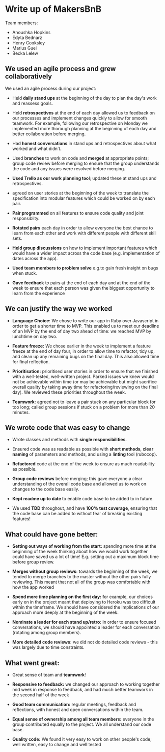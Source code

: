 # Write up of MakersBnB

Team members:

* Anoushka Hopkins
* Edyta Bednarz
* Henry Cooksley
* Marius Guei
* Becka Lelew

## We used an agile process and grew collaboratively

We used an agile process during our project:

- Held **daily stand ups** at the beginning of the day to plan the day's work and reassess goals.

- Held **retrospectives** at the end of each day allowed us to feedback on our processes and implement changes quickly to allow for smooth teamwork. For example, following our retrospective on Monday we implemented more thorough planning at the beginning of each day and better collaboration before merging.

- Had **honest conversations** in stand ups and retrospectives about what worked and what didn't.

- Used **branches** to work on code and **merged** at appropriate points; group code review before merging to ensure that the group understands the code and any issues were resolved before merging.

- **Used Trello as our work planning tool**; updated these at stand ups and retrospectives.
- agreed on user stories at the beginning of the week to translate the specification into modular features which could be worked on by each pair.

- **Pair programmed** on all features to ensure code quality and joint responsiblity.

- **Rotated pairs** each day in order to allow everyone the best chance to learn from each other and work with different people with different skill sets.

- **Held group discussions** on how to implement important features which would have a wider impact across the code base (e.g. implementation of dates across the app).

- **Used team members to problem solve** e.g.to gain fresh insight on bugs when stuck.

- **Gave feedback** to pairs at the end of each day and at the end of the week to ensure that each person was given the biggest opportunity to learn from the experience

## We can justify the way we worked

- **Language Choice:** We chose to write our app in Ruby over Javascript in order to get a shorter time to MVP. This enabled us to meet our deadline of an MVP by the end of day two ahead of time: we reached MVP by lunchtime on day two.

- **Feature freeze:** We chose earlier in the week to implement a feature freeze at the end of day four, in order to allow time to refactor, tidy up, and clean up any remaining bugs on the final day. This also allowed time for final reflection.

- **Prioritisation:** prioritised user stories in order to ensure that we finished with a well-tested, well-written project. Parked issues we knew would not be achievable within time (or may be achievable but might sacrifice overall quality by taking away time for refactoring/reviewing on the final day). We reviewed these priorities throughout the week.

- **Teamwork:** agreed not to leave a pair stuck on any particular block for too long; called group sessions if stuck on a problem for more than 20 minutes.

## We wrote code that was easy to change

- Wrote classes and methods with **single responsibilities**.

- Ensured code was as readable as possible with **short methods**, **clear naming** of parameters and methods, and using a **linting** tool (rubocop).

- **Refactored** code at the end of the week to ensure as much readability as possible.

- **Group code reviews** before merging; this gave everyone a clear understanding of the overall code base and allowed us to work on changes to the code base easily.

- **Kept readme up to date** to enable code base to be added to in future.

- We used **TDD** throughout, and have **100% test coverage**, ensuring that the code base can be added to without fear of breaking existing features!


## What could have gone better:

- **Setting out ways of working from the start:** spending more time at the beginning of the week thinking about how we would work together could have saved us a lot of time! E.g. setting out a maximum block time before group review.

- **Merges without group reviews:** towards the beginning of the week, we tended to merge branches to the master without the other pairs fully reviewing. This meant that not all of the group was comfortable with how the app worked

- **Spend more time planning on the first day:** for example, our choices early on in the project meant that deploying to Heroku was too difficult within the timeframe. We should have considered the implications of our approach more deeply at the beginning of the week.

- **Nominate a leader for each stand up/retro:** in order to ensure focused conversations, we should have appointed a leader for each conversation (rotating among group members).

- **More detailed code reviews:** we did not do detailed code reviews - this was largely due to time constraints.

## What went great:

- Great sense of team and **teamwork**!

- **Responsive to feedback:** we changed our approach to working together mid week in response to feedback, and had much better teamwork in the second half of the week

- **Good team communication:** regular meetings, feedback and reflections, with honest and open conversations within the team.

- **Equal sense of ownership among all team members:** everyone in the group contributed equally to the project. We all understand our code base.

- **Quality code:** We found it very easy to work on other people's code; well written, easy to change and well tested
